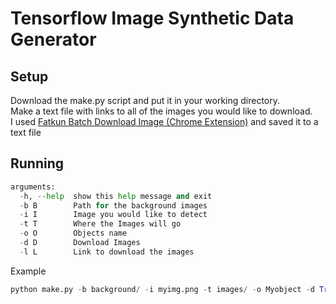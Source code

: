 # Tensorflow Image Synthetic Data Generator
## Setup
Download the make.py script and put it in your working directory.
<br/>Make a text file with links to all of the images you would like to download.
<br/>I used [Fatkun Batch Download Image (Chrome Extension)](https://chrome.google.com/webstore/detail/fatkun-batch-download-ima/nnjjahlikiabnchcpehcpkdeckfgnohf) and saved it to a text file
## Running
``` python
arguments:
  -h, --help  show this help message and exit
  -b B        Path for the background images
  -i I        Image you would like to detect
  -t T        Where the Images will go
  -o O        Objects name
  -d D        Download Images
  -l L        Link to download the images
```
Example
``` python
python make.py -b background/ -i myimg.png -t images/ -o Myobject -d True -l link.txt
```